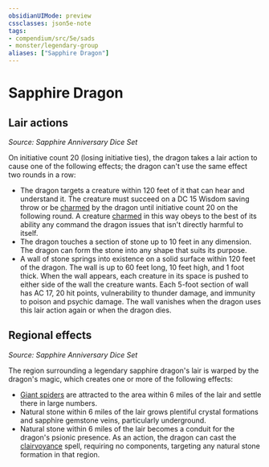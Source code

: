 ```yaml
---
obsidianUIMode: preview
cssclasses: json5e-note
tags:
- compendium/src/5e/sads
- monster/legendary-group
aliases: ["Sapphire Dragon"]
---
```

# Sapphire Dragon

## Lair actions
_Source: Sapphire Anniversary Dice Set_

On initiative count 20 (losing initiative ties), the dragon takes a lair action to cause one of the following effects; the dragon can't use the same effect two rounds in a row:

- The dragon targets a creature within 120 feet of it that can hear and understand it. The creature must succeed on a DC 15 Wisdom saving throw or be [charmed](TTRPG/Source%20Material/Mechanics/Rules/conditions.md#Charmed) by the dragon until initiative count 20 on the following round. A creature [charmed](TTRPG/Source%20Material/Mechanics/Rules/conditions.md#Charmed) in this way obeys to the best of its ability any command the dragon issues that isn't directly harmful to itself.  
- The dragon touches a section of stone up to 10 feet in any dimension. The dragon can form the stone into any shape that suits its purpose.  
- A wall of stone springs into existence on a solid surface within 120 feet of the dragon. The wall is up to 60 feet long, 10 feet high, and 1 foot thick. When the wall appears, each creature in its space is pushed to either side of the wall the creature wants. Each 5-foot section of wall has AC 17, 20 hit points, vulnerability to thunder damage, and immunity to poison and psychic damage. The wall vanishes when the dragon uses this lair action again or when the dragon dies.  

## Regional effects
_Source: Sapphire Anniversary Dice Set_

The region surrounding a legendary sapphire dragon's lair is warped by the dragon's magic, which creates one or more of the following effects:

- [Giant spiders](TTRPG/Source%20Material/Mechanics/bestiary/beast/giant-spider.md) are attracted to the area within 6 miles of the lair and settle there in large numbers.  
- Natural stone within 6 miles of the lair grows plentiful crystal formations and sapphire gemstone veins, particularly underground.  
- Natural stone within 6 miles of the lair becomes a conduit for the dragon's psionic presence. As an action, the dragon can cast the [clairvoyance](TTRPG/Source%20Material/Mechanics/spells/clairvoyance.md) spell, requiring no components, targeting any natural stone formation in that region.